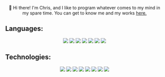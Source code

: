 <!---->
<p align="center">
  👋 Hi there! I'm Chris, and I like to program whatever comes to my mind in my spare time.
  You can get to know me and my works <a href="https://chgv99.github.io">here.</a>
</p>
<p>
  
<p align="center">
  <h2> Languages: </h2>
</p>
<p align="center">
  <img src="https://img.shields.io/badge/bash-%23121011.svg?style=for-the-badge&logo=gnu-bash&logoColor=white"></img>
  <img src="https://img.shields.io/badge/c-%2300599C.svg?style=for-the-badge&logo=c&logoColor=white"></img>
  <img src="https://img.shields.io/badge/c++-%2300599C.svg?style=for-the-badge&logo=c%2B%2B&logoColor=white"></img>
  <img src="https://img.shields.io/badge/c%23-%23239120.svg?style=for-the-badge&logo=c-sharp&logoColor=white"></img>
  <img src="https://img.shields.io/badge/java-%23ED8B00.svg?style=for-the-badge&logo=java&logoColor=white"></img>
  <img src="https://img.shields.io/badge/javascript-%23323330.svg?style=for-the-badge&logo=javascript&logoColor=%23F7DF1E"></img>
  <img src="https://img.shields.io/badge/python-3670A0?style=for-the-badge&logo=python&logoColor=ffdd54"></img>  
</p>

<p align="center">
  <h2> Technologies: </h2>
</p>
<p align="center">
  <img src="https://img.shields.io/badge/TensorFlow-%23FF6F00.svg?style=for-the-badge&logo=TensorFlow&logoColor=white"></img>
  <img src="https://img.shields.io/badge/Visual%20Studio-5C2D91.svg?style=for-the-badge&logo=visual-studio&logoColor=white"></img>
  <img src="https://img.shields.io/badge/VS%20Code-0078d7.svg?style=for-the-badge&logo=visual-studio-code&logoColor=white"></img>
  <img src="https://img.shields.io/badge/unity-%23000000.svg?style=for-the-badge&logo=unity&logoColor=white"></img>
  <img src="https://img.shields.io/badge/react-%2320232a.svg?style=for-the-badge&logo=react&logoColor=%2361DAFB"></img>
  <img src="https://img.shields.io/badge/Discord-%237289DA.svg?style=for-the-badge&logo=discord&logoColor=white"></img>
  <img src="https://img.shields.io/badge/bootstrap-%23563D7C.svg?style=for-the-badge&logo=bootstrap&logoColor=white"></img>
  <img src="https://img.shields.io/badge/node.js-6DA55F?style=for-the-badge&logo=node.js&logoColor=white"></img>
  <!--<img src=""></img>-->
</p>
<br>

<!--<table align="left">
  <thead>
  <tr><th colspan="2">Quick Info</th></tr>
  </thead>
  <tbody>
  <tr><th scope='row'>Full Name</th><td>Christian García Viguera</td></tr>
  <tr><th scope='row'>Country</th><td>Spain</td></tr>
  <tr><th scope='row'>Languages</th><td>Spanish, English</td></tr>
  <tr><th scope='row'>Studies</th><td>Currently studying Computer Science</td></tr>
  </tbody>  
</table>

<div align="right">
  <img align="center" src="https://github-readme-stats.vercel.app/api/top-langs/?username=Chgv99&layout=compact&theme=radical" />
</div>-->

<!--
---

<div align="none">
  <p>Check out my biggest repositories down below.</p>
</div>-->


<!--[![Chgv99's GitHub stats](https://github-readme-stats.vercel.app/api?username=Chgv99)](https://github.com/anuraghazra/github-readme-stats)-->

<!--**Chgv99/chgv99** is a ✨ _special_ ✨ repository because its `README.md` (this file) appears on your GitHub profile.-->



